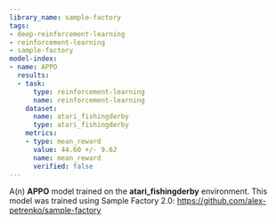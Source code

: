 ```yaml
---
library_name: sample-factory
tags:
- deep-reinforcement-learning
- reinforcement-learning
- sample-factory
model-index:
- name: APPO
  results:
  - task:
      type: reinforcement-learning
      name: reinforcement-learning
    dataset:
      name: atari_fishingderby
      type: atari_fishingderby
    metrics:
    - type: mean_reward
      value: 44.60 +/- 9.62
      name: mean_reward
      verified: false
---
```


A(n) **APPO** model trained on the **atari_fishingderby** environment.
This model was trained using Sample Factory 2.0: https://github.com/alex-petrenko/sample-factory
    
